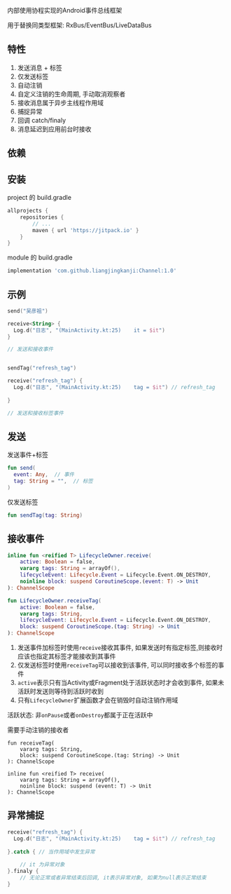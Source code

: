 内部使用协程实现的Android事件总线框架

用于替换同类型框架: RxBus/EventBus/LiveDataBus

## 特性

1. 发送消息 + 标签
2. 仅发送标签
3. 自动注销
4. 自定义注销的生命周期, 手动取消观察者
5. 接收消息属于异步主线程作用域
6. 捕捉异常
7. 回调 catch/finaly
8. 消息延迟到应用前台时接收



## 依赖

## 安装

project 的 build.gradle

```groovy
allprojects {
    repositories {
        // ...
        maven { url 'https://jitpack.io' }
    }
}
```



module 的 build.gradle

```groovy
implementation 'com.github.liangjingkanji:Channel:1.0'
```

## 示例



```kotlin
send("吴彦祖")

receive<String> {
  Log.d("日志", "(MainActivity.kt:25)    it = $it")
}

// 发送和接收事件


sendTag("refresh_tag")

receive("refresh_tag") {
  Log.d("日志", "(MainActivity.kt:25)    tag = $it") // refresh_tag
  
}

// 发送和接收标签事件
```



## 发送



发送事件+标签

```kotlin
fun send(
  event: Any,  // 事件
  tag: String = "",  // 标签
)
```



仅发送标签

```kotlin
fun sendTag(tag: String)
```



## 接收事件

```kotlin
inline fun <reified T> LifecycleOwner.receive(
    active: Boolean = false,
    vararg tags: String = arrayOf(),
    lifecycleEvent: Lifecycle.Event = Lifecycle.Event.ON_DESTROY,
    noinline block: suspend CoroutineScope.(event: T) -> Unit
): ChannelScope

fun LifecycleOwner.receiveTag(
    active: Boolean = false,
    vararg tags: String,
    lifecycleEvent: Lifecycle.Event = Lifecycle.Event.ON_DESTROY,
    block: suspend CoroutineScope.(tag: String) -> Unit
): ChannelScope
```



1. 发送事件加标签时使用`receive`接收其事件, 如果发送时有指定标签,则接收时应该也指定其标签才能接收到其事件
2. 仅发送标签时使用`receiveTag`可以接收到该事件, 可以同时接收多个标签的事件
3. `active`表示只有当Activity或Fragment处于活跃状态时才会收到事件, 如果未活跃时发送则等待到活跃时收到
4. 只有`LifecycleOwner`扩展函数才会在销毁时自动注销作用域



活跃状态: 非`onPause`或者`onDestroy`都属于正在活跃中



需要手动注销的接收者

```
fun receiveTag(
    vararg tags: String,
    block: suspend CoroutineScope.(tag: String) -> Unit
): ChannelScope

inline fun <reified T> receive(
    vararg tags: String = arrayOf(),
    noinline block: suspend (event: T) -> Unit
): ChannelScope
```



## 异常捕捉

```kotlin
receive("refresh_tag") {
  Log.d("日志", "(MainActivity.kt:25)    tag = $it") // refresh_tag
  
}.catch { // 当作用域中发生异常
  
	// it 为异常对象
}.finaly {
	// 无论正常或者异常结束后回调, it表示异常对象, 如果为null表示正常结束
}
```

